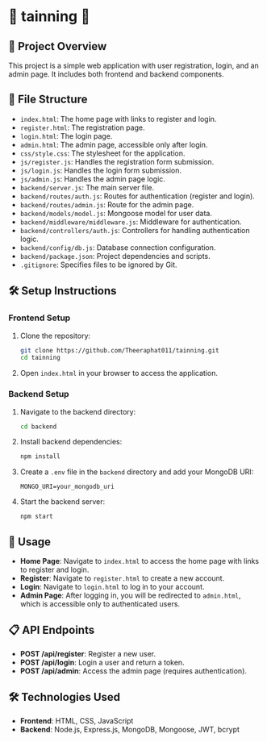 # 🌟 tainning 🌟

## 📖 Project Overview

This project is a simple web application with user registration, login, and an admin page. It includes both frontend and backend components.

## 📂 File Structure

- `index.html`: The home page with links to register and login.
- `register.html`: The registration page.
- `login.html`: The login page.
- `admin.html`: The admin page, accessible only after login.
- `css/style.css`: The stylesheet for the application.
- `js/register.js`: Handles the registration form submission.
- `js/login.js`: Handles the login form submission.
- `js/admin.js`: Handles the admin page logic.
- `backend/server.js`: The main server file.
- `backend/routes/auth.js`: Routes for authentication (register and login).
- `backend/routes/admin.js`: Route for the admin page.
- `backend/models/model.js`: Mongoose model for user data.
- `backend/middleware/middleware.js`: Middleware for authentication.
- `backend/controllers/auth.js`: Controllers for handling authentication logic.
- `backend/config/db.js`: Database connection configuration.
- `backend/package.json`: Project dependencies and scripts.
- `.gitignore`: Specifies files to be ignored by Git.

## 🛠️ Setup Instructions

### Frontend Setup

1. Clone the repository:
   ```sh
   git clone https://github.com/Theeraphat011/tainning.git
   cd tainning
   ```

2. Open `index.html` in your browser to access the application.

### Backend Setup

1. Navigate to the backend directory:
   ```sh
   cd backend
   ```

2. Install backend dependencies:
   ```sh
   npm install
   ```

3. Create a `.env` file in the `backend` directory and add your MongoDB URI:
   ```env
   MONGO_URI=your_mongodb_uri
   ```

4. Start the backend server:
   ```sh
   npm start
   ```

## 🚀 Usage

- **Home Page**: Navigate to `index.html` to access the home page with links to register and login.
- **Register**: Navigate to `register.html` to create a new account.
- **Login**: Navigate to `login.html` to log in to your account.
- **Admin Page**: After logging in, you will be redirected to `admin.html`, which is accessible only to authenticated users.

## 📋 API Endpoints

- **POST /api/register**: Register a new user.
- **POST /api/login**: Login a user and return a token.
- **POST /api/admin**: Access the admin page (requires authentication).

## 🛠️ Technologies Used

- **Frontend**: HTML, CSS, JavaScript
- **Backend**: Node.js, Express.js, MongoDB, Mongoose, JWT, bcrypt